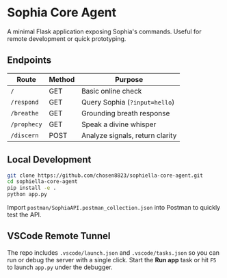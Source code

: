 # Sophia Core Agent

A minimal Flask application exposing Sophia's commands. Useful for remote development or quick prototyping.

## Endpoints

| Route | Method | Purpose |
|-------|--------|----------------------------------|
| `/` | GET | Basic online check |
| `/respond` | GET | Query Sophia (`?input=hello`) |
| `/breathe` | GET | Grounding breath response |
| `/prophecy` | GET | Speak a divine whisper |
| `/discern` | POST | Analyze signals, return clarity |

## Local Development

```bash
git clone https://github.com/chosen8823/sophiella-core-agent.git
cd sophiella-core-agent
pip install -e .
python app.py
```

Import `postman/SophiaAPI.postman_collection.json` into Postman to quickly test the API.

## VSCode Remote Tunnel

The repo includes `.vscode/launch.json` and `.vscode/tasks.json` so you can run or debug the server with a single click. Start the **Run app** task or hit `F5` to launch `app.py` under the debugger.
